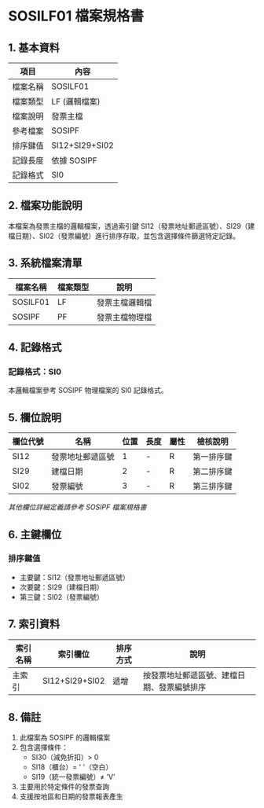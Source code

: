 # SOSILF01 檔案規格書

## 1. 基本資料

| 項目 | 內容 |
|------|------|
| 檔案名稱 | SOSILF01 |
| 檔案類型 | LF (邏輯檔案) |
| 檔案說明 | 發票主檔 |
| 參考檔案 | SOSIPF |
| 排序鍵值 | SI12+SI29+SI02 |
| 記錄長度 | 依據 SOSIPF |
| 記錄格式 | SI0 |

## 2. 檔案功能說明

本檔案為發票主檔的邏輯檔案，透過索引鍵 SI12（發票地址郵遞區號）、SI29（建檔日期）、SI02（發票編號）進行排序存取，並包含選擇條件篩選特定記錄。

## 3. 系統檔案清單

| 檔案名稱 | 檔案類型 | 說明 |
|----------|----------|------|
| SOSILF01 | LF | 發票主檔邏輯檔 |
| SOSIPF | PF | 發票主檔物理檔 |

## 4. 記錄格式

### 記錄格式：SI0

本邏輯檔案參考 SOSIPF 物理檔案的 SI0 記錄格式。

## 5. 欄位說明

| 欄位代號 | 名稱 | 位置 | 長度 | 屬性 | 檢核說明 |
|----------|------|------|------|------|----------|
| SI12 | 發票地址郵遞區號 | 1 | - | R | 第一排序鍵 |
| SI29 | 建檔日期 | 2 | - | R | 第二排序鍵 |
| SI02 | 發票編號 | 3 | - | R | 第三排序鍵 |

*其他欄位詳細定義請參考 SOSIPF 檔案規格書*

## 6. 主鍵欄位

### 排序鍵值
- 主要鍵：SI12（發票地址郵遞區號）
- 次要鍵：SI29（建檔日期）
- 第三鍵：SI02（發票編號）

## 7. 索引資料

| 索引名稱 | 索引欄位 | 排序方式 | 說明 |
|----------|----------|----------|------|
| 主索引 | SI12+SI29+SI02 | 遞增 | 按發票地址郵遞區號、建檔日期、發票編號排序 |

## 8. 備註

1. 此檔案為 SOSIPF 的邏輯檔案
2. 包含選擇條件：
   - SI30（減免折扣）> 0
   - SI18（櫃台）= ' '（空白）
   - SI19（統一發票編號）≠ 'V'
3. 主要用於特定條件的發票查詢
4. 支援按地區和日期的發票報表產生 